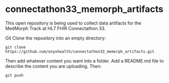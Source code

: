 # connectathon33_memorph_artifacts

This open repository is being used to collect data artifacts for the MedMorph Track at HL7 FHIR Connectathon 33.

Git Clone the repository into an empty directory: 

    git clone https://github.com/onyxhealth/connectathon33_memorph_artifacts.git

Then add whatever content you want into a folder. 
Add a README.md file to describe the content you are uploading.
Then: 

    git push 
